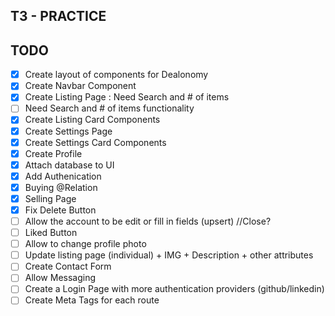 ## T3 - PRACTICE

## TODO

- [x] Create layout of components for Dealonomy
- [x] Create Navbar Component
- [x] Create Listing Page : Need Search and # of items
- [ ] Need Search and # of items functionality
- [x] Create Listing Card Components
- [x] Create Settings Page
- [x] Create Settings Card Components
- [x] Create Profile
- [x] Attach database to UI
- [x] Add Authenication
- [x] Buying @Relation
- [x] Selling Page
- [x] Fix Delete Button
- [ ] Allow the account to be edit or fill in fields (upsert) //Close?
- [ ] Liked Button
- [ ] Allow to change profile photo
- [ ] Update listing page (individual) + IMG + Description + other attributes
- [ ] Create Contact Form
- [ ] Allow Messaging
- [ ] Create a Login Page with more authentication providers (github/linkedin)
- [ ] Create Meta Tags for each route
